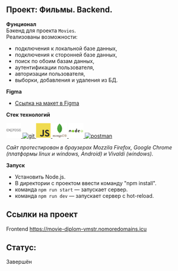 
## Проект: Фильмы. Backend.  

**Фунционал**      
Бэкенд для проекта `Movies`.    
Реализованы возможности:  
 - подключения к локальной базе данных,  
 - подключения к сторонней базе данных,
 - поиск по обоим базам данных,  
 - аутентификации пользователя,  
 - авторизации пользователя,  
 - выборки, добавления и удаления из БД. 

**Figma**

- [Ссылка на макет в Figma](https://disk.yandex.ru/d/KzUygMLgMYpoRQ)

**Стек технологий**  
<p align="left"> 
  <a href="https://expressjs.com" target="_blank" rel="noreferrer"> 
    <img src="https://raw.githubusercontent.com/devicons/devicon/master/icons/express/express-original-wordmark.svg" alt="express" width="40" height="40"/> 
  </a> 
  <a href="https://git-scm.com/" target="_blank" rel="noreferrer"> 
    <img src="https://www.vectorlogo.zone/logos/git-scm/git-scm-icon.svg" alt="git" width="40" height="40"/> 
  </a> 
  <a href="https://developer.mozilla.org/en-US/docs/Web/JavaScript" target="_blank" rel="noreferrer"> 
    <img src="https://raw.githubusercontent.com/devicons/devicon/master/icons/javascript/javascript-original.svg" alt="javascript" width="40" height="40"/> 
  </a> 
  <a href="https://www.mongodb.com/" target="_blank" rel="noreferrer"> 
    <img src="https://raw.githubusercontent.com/devicons/devicon/master/icons/mongodb/mongodb-original-wordmark.svg" alt="mongodb" width="40" height="40"/> 
  </a> 
  <a href="https://nodejs.org" target="_blank" rel="noreferrer"> 
    <img src="https://raw.githubusercontent.com/devicons/devicon/master/icons/nodejs/nodejs-original-wordmark.svg" alt="nodejs" width="40" height="40"/> 
  </a> 
  <a href="https://postman.com" target="_blank" rel="noreferrer"> 
    <img src="https://www.vectorlogo.zone/logos/getpostman/getpostman-icon.svg" alt="postman" width="40" height="40"/> 
  </a> </p>  

*Сайт протестирован в браузерах Mozzila Firefox, Google Chrome (платформы linux и windows, Android) и Vivaldi (windows).*

**Запуск**   
- Установить Node.js.
- В директории с проектом ввести команду "npm install".
- команда `npm run start` — запускает сервер.   
- команда `npm run dev` — запускает сервер с hot-reload.

## Ссылки на проект

Frontend https://movie-diplom-vmstr.nomoredomains.icu

## Статус:   
Завершён  




